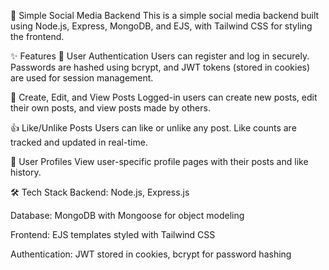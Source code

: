 🧵 Simple Social Media Backend
This is a simple social media backend built using Node.js, Express, MongoDB, and EJS, with Tailwind CSS for styling the frontend.

✨ Features
🔐 User Authentication
Users can register and log in securely. Passwords are hashed using bcrypt, and JWT tokens (stored in cookies) are used for session management.

📝 Create, Edit, and View Posts
Logged-in users can create new posts, edit their own posts, and view posts made by others.

👍 Like/Unlike Posts
Users can like or unlike any post. Like counts are tracked and updated in real-time.

👤 User Profiles
View user-specific profile pages with their posts and like history.

🛠️ Tech Stack
Backend: Node.js, Express.js

Database: MongoDB with Mongoose for object modeling

Frontend: EJS templates styled with Tailwind CSS

Authentication: JWT stored in cookies, bcrypt for password hashing

